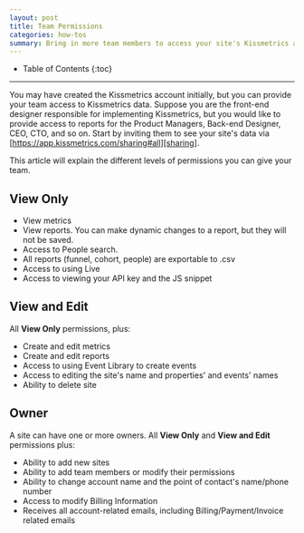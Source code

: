 ```yaml
---
layout: post
title: Team Permissions
categories: how-tos
summary: Bring in more team members to access your site's Kissmetrics account.
---
```

* Table of Contents
{:toc}
* * *

You may have created the Kissmetrics account initially, but you can provide your team access to Kissmetrics data. Suppose you are the front-end designer responsible for implementing Kissmetrics, but you would like to provide access to reports for the Product Managers, Back-end Designer, CEO, CTO, and so on. Start by inviting them to see your site's data via [https://app.kissmetrics.com/sharing#all][sharing].

This article will explain the different levels of permissions you can give your team.

## View Only

* View metrics
* View reports. You can make dynamic changes to a report, but they will not be saved.
* Access to People search.
* All reports (funnel, cohort, people) are exportable to .csv
* Access to using Live
* Access to viewing your API key and the JS snippet

## View and Edit

All **View Only** permissions, plus:

* Create and edit metrics
* Create and edit reports
* Access to using Event Library to create events
* Access to editing the site's name and properties' and events' names
* Ability to delete site

## Owner

A site can have one or more owners. All **View Only** and **View and Edit** permissions plus:

* Ability to add new sites
* Ability to add team members or modify their permissions
* Ability to change account name and the point of contact's name/phone number
* Access to modify Billing Information
* Receives all account-related emails, including Billing/Payment/Invoice related emails

[sharing]: https://app.kissmetrics.com/sharing#all
